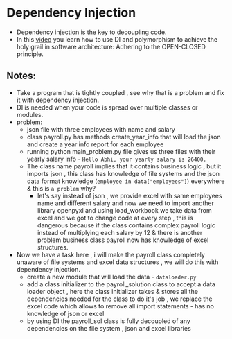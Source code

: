 # Dependency Injection

- Dependency injection is the key to decoupling code.
- In this [video](https://youtu.be/BdMO1IR-800?si=2BLf_d8x9RUKShai) you learn how to use DI and polymorphism to achieve the holy grail in software architecture: Adhering to the OPEN-CLOSED principle.

## Notes:

- Take a program that is tightly coupled , see why that is a problem and fix it with dependency injection.
- DI is needed when your code is spread over multiple classes or modules.
- problem:
  - json file with three employees with name and salary
  - class payroll.py has methods create_year_info that will load the json and create a year info report for each employee
  - running python main_problem.py file gives us three files with their yearly salary info - `Hello Abhi, your yearly salary is 26400.`
  - The class name payroll implies that it contains business logic , but it imports json , this class has knowledge of file systems and the json data format knowledge (`employee in data["employees"]`) everywhere & this is `a problem` why?
    - let's say instead of json , we provide excel with same employees name and different salary and now we need to import another library openpyxl and using load_workbook we take data from excel and we got to change code at every step , this is dangerous because if the class contains complex payroll logic instead of multiplying each salary by 12 & there is another problem business class payroll now has knowledge of excel structures.
- Now we have a task here , i will make the payroll class completely unaware of file systems and excel data structures , we will do this with dependency injection.
  - create a new module that will load the data - `dataloader.py`
  - add a class initializer to the payroll_solution class to accept a data loader object , here the class initializer takes & stores all the dependencies needed for the class to do it's job , we replace the excel code which allows to remove all import statements - has no knowledge of json or excel
  - by using DI the payroll_sol class is fully decoupled of any dependencies on the file system , json and excel libraries
